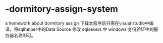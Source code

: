 # -dormitory-assign-system
a homework about dormitory assign
下载本程序后只需在visual studio中编译，将sqlhelper中的Data Source 修改 sqlsevers 中 windows 身份验证中的服务器名称即可。